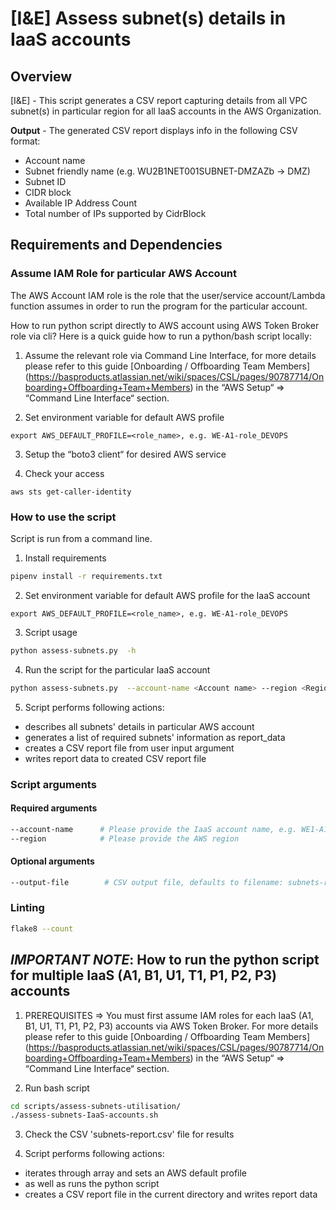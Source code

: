 # [I&E] Assess subnet(s) details in IaaS accounts

## Overview

[I&E] - This script generates a CSV report capturing details from all VPC subnet(s) in particular region for all IaaS accounts in the AWS Organization.

**Output** - The generated CSV report displays info in the following CSV format:

- Account name
- Subnet friendly name (e.g. WU2B1NET001SUBNET-DMZAZb -> DMZ)
- Subnet ID
- CIDR block
- Available IP Address Count
- Total number of IPs supported by CidrBlock

## Requirements and Dependencies

### Assume IAM Role for particular AWS Account

The AWS Account IAM role is the role that the user/service account/Lambda function assumes in order to run the program for the particular account.

How to run python script directly to AWS account using AWS Token Broker role via cli?
Here is a quick guide how to run a python/bash script locally:

1. Assume the relevant role via Command Line Interface, for more details please refer to this guide [Onboarding / Offboarding Team Members] (https://basproducts.atlassian.net/wiki/spaces/CSL/pages/90787714/Onboarding+Offboarding+Team+Members) in the “AWS Setup“ => “Command Line Interface“ section.

2. Set environment variable for default AWS profile
```
export AWS_DEFAULT_PROFILE=<role_name>, e.g. WE-A1-role_DEVOPS
```

3. Setup the “boto3 client“ for desired AWS service

4. Check your access
```
aws sts get-caller-identity 
```

### How to use the script
Script is run from a command line.
1. Install requirements
```bash
pipenv install -r requirements.txt
```

2. Set environment variable for default AWS profile for the IaaS account
```
export AWS_DEFAULT_PROFILE=<role_name>, e.g. WE-A1-role_DEVOPS
```

3. Script usage 
```bash
python assess-subnets.py  -h
```

4. Run the script for the particular IaaS account
```bash
python assess-subnets.py  --account-name <Account name> --region <Region name> --output-file <csv-file-name>.csv
```

5. Script performs following actions:
  - describes all subnets' details in particular AWS account
  - generates a list of required subnets' information as report_data
  - creates a CSV report file from user input argument
  - writes report data to created CSV report file


### Script arguments
#### Required arguments
```bash
--account-name      # Please provide the IaaS account name, e.g. WE1-A1
--region            # Please provide the AWS region
```

#### Optional arguments
```bash
--output-file        # CSV output file, defaults to filename: subnets-report.csv
```

### Linting
```bash
flake8 --count
```

## *IMPORTANT NOTE*: How to run the python script for multiple IaaS (A1, B1, U1, T1, P1, P2, P3) accounts

1. PREREQUISITES => You must first assume IAM roles for each IaaS (A1, B1, U1, T1, P1, P2, P3) accounts via AWS Token Broker. For more details please refer to this guide [Onboarding / Offboarding Team Members] (https://basproducts.atlassian.net/wiki/spaces/CSL/pages/90787714/Onboarding+Offboarding+Team+Members) in the “AWS Setup“ => “Command Line Interface“ section.

2. Run bash script
```bash
cd scripts/assess-subnets-utilisation/
./assess-subnets-IaaS-accounts.sh
```
3. Check the CSV 'subnets-report.csv' file for results

4. Script performs following actions:
  - iterates through array and sets an AWS default profile
  - as well as runs the python script
  - creates a CSV report file in the current directory and writes report data